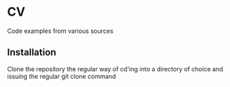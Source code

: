 # CV
Code examples from various sources


## Installation

Clone the repository the regular way of cd'ing into a directory of choice and
issuing the regular git clone command
